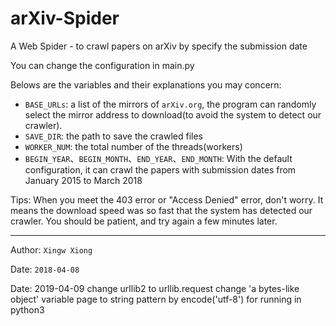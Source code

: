 # arXiv-Spider
A Web Spider - to crawl papers on arXiv by specify the submission  date

You can change the configuration in main.py

Belows are the variables and their explanations you may concern:
- `BASE_URLs`: a list of the mirrors of `arXiv.org`, the program can randomly select the mirror address to download(to avoid the system to detect our crawler). 
- `SAVE_DIR`: the path to save the crawled files
- `WORKER_NUM`: the total number of the threads(workers) 
- `BEGIN_YEAR`、`BEGIN_MONTH`、`END_YEAR`、`END_MONTH`:
With the default configuration, it can crawl the papers with submission dates from January 2015 to March 2018


Tips: When you meet the 403 error or "Access Denied" error, don't worry. It means the download speed was so fast that the system has detected our crawler. You should be patient, and try again a few minutes later.


***

Author: `Xingw Xiong`

Date:   `2018-04-08`

Date: 2019-04-09
change urllib2 to urllib.request
change 'a bytes-like object' variable page to string pattern by encode('utf-8')
for running in python3
